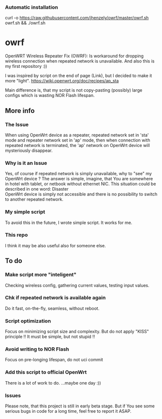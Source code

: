 ### Automatic installation
curl -o https://raw.githubusercontent.com/jhenzely/owrf/master/owrf.sh owrf.sh && ./owrf.sh

# owrf
OpenWRT Wireless Repeater Fix (OWRF): Is workaround for dropping wireless connection when repeated network is unavailable. And also this is my first repository :))

I was inspired by script on the end of page (Link), but I decided to make it more "light".
https://wiki.openwrt.org/doc/recipes/ap_sta

Main difference is, that my script is not copy-pasting (possibly) large configs which is wasting NOR Flash lifespan.

## More info

### The Issue
When using OpenWrt device as a repeater, repeated network set in 'sta' mode and repeater network set in 'ap' mode, then when connection with repeated network is terminated, the 'ap' network on OpenWrt device will mysteriously disappear.

### Why is it an Issue
Yes, of course if repeated network is simply unavailable, why to "see" my OpenWrt device ?
The answer is simple, imagine, that You are somewhere in hotel with tablet, or netbook without ethernet NIC.
This situation could be described in one word: Disaster <br>
OpenWrt device is simply not accessible and there is no possibility to switch to another repeated network.

### My simple script
To avoid this in the future, I wrote simple script. It works for me.

### This repo
I think it may be also useful also for someone else.

## To do

### Make script more "inteligent"
Checking wireless config, gathering current values, testing input values.

### Chk if repeated network is available again
Do it fast, on-the-fly, seamless, without reboot.

### Script optimization
Focus on minimizing script size and complexity.
But do not apply "KISS" principle !! It must be simple, but not stupid !!

### Avoid writing to NOR Flash
Focus on pre-longing lifespan, do not uci commit

### Add this script to official OpenWrt
There is a lot of work to do.
...maybe one day :))

### Issues
Please note, that this project is still in early beta stage. But if You see some serious bugs in code for a long time, feel free to report it ASAP.
